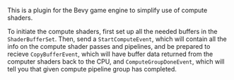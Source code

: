 This is a plugin for the Bevy game engine to simplify use of compute shaders.

To initiate the compute shaders, first set up all the needed buffers in the `ShaderBufferSet`. Then, send a `StartComputeEvent`, which will contain all the info on the compute shader passes and pipelines, and be prepared to recieve `CopyBufferEvent`, which will have buffer data returned from the computer shaders back to the CPU, and `ComputeGroupDoneEvent`, which will tell you that given compute pipeline group has completed.